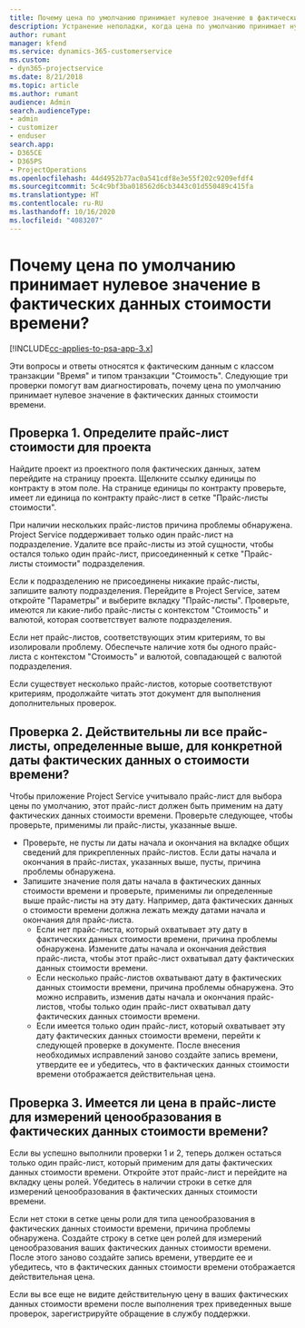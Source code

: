 ```yaml
---
title: Почему цена по умолчанию принимает нулевое значение в фактических данных стоимости времени?
description: Устранение неполадки, когда цена по умолчанию принимает нулевое значение в фактических данных стоимости времени.
author: rumant
manager: kfend
ms.service: dynamics-365-customerservice
ms.custom:
- dyn365-projectservice
ms.date: 8/21/2018
ms.topic: article
ms.author: rumant
audience: Admin
search.audienceType:
- admin
- customizer
- enduser
search.app:
- D365CE
- D365PS
- ProjectOperations
ms.openlocfilehash: 44d4952b77ac0a541cdf8e3e55f202c9209efdf4
ms.sourcegitcommit: 5c4c9bf3ba018562d6cb3443c01d550489c415fa
ms.translationtype: HT
ms.contentlocale: ru-RU
ms.lasthandoff: 10/16/2020
ms.locfileid: "4083207"
---
```

# <a name="why-is-the-price-defaulting-to-zero-on-time-cost-actuals"></a>Почему цена по умолчанию принимает нулевое значение в фактических данных стоимости времени?

[!INCLUDE[cc-applies-to-psa-app-3.x](../includes/cc-applies-to-psa-app-3x.md)]

Эти вопросы и ответы относятся к фактическим данным с классом транзакции "Время" и типом транзакции "Стоимость". Следующие три проверки помогут вам диагностировать, почему цена по умолчанию принимает нулевое значение в фактических данных стоимости времени.
 
## <a name="check-1-identify-the-cost-price-list-for-the-project"></a>Проверка 1. Определите прайс-лист стоимости для проекта

Найдите проект из проектного поля фактических данных, затем перейдите на страницу проекта. Щелкните ссылку единицы по контракту в этом поле. На странице единицы по контракту проверьте, имеет ли единица по контракту прайс-лист в сетке "Прайс-листы стоимости".

При наличии нескольких прайс-листов причина проблемы обнаружена. Project Service поддерживает только один прайс-лист на подразделение. Удалите все прайс-листы из этой сущности, чтобы остался только один прайс-лист, присоединенный к сетке "Прайс-листы стоимости" подразделения.

Если к подразделению не присоединены никакие прайс-листы, запишите валюту подразделения. Перейдите в Project Service, затем откройте "Параметры" и выберите вкладку "Прайс-листы". Проверьте, имеются ли какие-либо прайс-листы с контекстом "Стоимость" и валютой, которая соответствует валюте подразделения.
 
Если нет прайс-листов, соответствующих этим критериям, то вы изолировали проблему. Обеспечьте наличие хотя бы одного прайс-листа с контекстом "Стоимость" и валютой, совпадающей с валютой подразделения.

Если существует несколько прайс-листов, которые соответствуют критериям, продолжайте читать этот документ для выполнения дополнительных проверок.

## <a name="check-2-are-any-of-the-price-lists-identified-above-valid-for-the-specific-date-of-the-time-cost-actual"></a>Проверка 2. Действительны ли все прайс-листы, определенные выше, для конкретной даты фактических данных о стоимости времени?

Чтобы приложение Project Service учитывало прайс-лист для выбора цены по умолчанию, этот прайс-лист должен быть применим на дату фактических данных стоимости времени. Проверьте следующее, чтобы проверьте, применимы ли прайс-листы, указанные выше.

- Проверьте, не пусты ли даты начала и окончания на вкладке общих сведений для прикрепленных прайс-листов. Если даты начала и окончания в прайс-листах, указанных выше, пусты, причина проблемы обнаружена. 
- Запишите значение поля даты начала в фактических данных стоимости времени и проверьте, применимы ли определенные выше прайс-листы на эту дату. Например, дата фактических данных о стоимости времени должна лежать между датами начала и окончания для прайс-листа. 
    - Если нет прайс-листа, который охватывает эту дату в фактических данных стоимости времени, причина проблемы обнаружена. Измените даты начала и окончания действия прайс-листа, чтобы этот прайс-лист охватывал дату фактических данных стоимости времени. 
    - Если несколько прайс-листов охватывают дату в фактических данных стоимости времени, причина проблемы обнаружена. Это можно исправить, изменив даты начала и окончания прайс-листов, чтобы только один прайс-лист охватывал дату фактических данных стоимости времени. 
    - Если имеется только один прайс-лист, который охватывает эту дату фактических данных стоимости времени, перейти к следующей проверке в документе.
После внесения необходимых исправлений заново создайте запись времени, утвердите ее и убедитесь, что в фактических данных стоимости времени отображается действительная цена.

## <a name="check-3-is-there-a-price-in-the-price-list-for-the-pricing-dimensions-on-the-time-cost-actual"></a>Проверка 3. Имеется ли цена в прайс-листе для измерений ценообразования в фактических данных стоимости времени?

Если вы успешно выполнили проверки 1 и 2, теперь должен остаться только один прайс-лист, который применим для даты фактических данных стоимости времени. Откройте этот прайс-лист и перейдите на вкладку цены ролей. Убедитесь в наличии строки в сетке для измерений ценообразования в фактических данных стоимости времени.

Если нет стоки в сетке цены роли для типа ценообразования в фактических данных стоимости времени, причина проблемы обнаружена. Создайте строку в сетке цен ролей для измерений ценообразования ваших фактических данных стоимости времени. После этого заново создайте запись времени, утвердите ее и убедитесь, что в фактических данных стоимости времени отображается действительная цена.
 
Если вы все еще не видите действительную цену в ваших фактических данных стоимости времени после выполнения трех приведенных выше проверок, зарегистрируйте обращение в службу поддержки.



